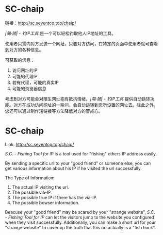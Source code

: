 # SC-chaip

链接：http://sc.seventop.top/chaip/

*|简·陋| - 钓IP工具* 是一个可以轻松钓取他人IP地址的工具。

使用者只需向对方发送一个网址，只要对方访问，在特定的页面中使用者就可查看到对方的各种信息。

可获取的信息：
1. 访问网址的IP
2. 可能的代理IP
3. 若有代理，可能的真实IP
4. 可能的浏览器信息

考虑到对方可能会对陌生网址抱有抵抗情绪，*|简·陋| - 钓IP工具* 提供自动跳转功能。对方在成功访问网址的一瞬间，会自动跳转到您所设置的网址去。除此之外，您还可以通过制作短链接等方法降低对方的警戒心。

# SC-chaip

Link: http://sc.seventop.top/chaip/

*S.C. - Fishing Tool for IP* is a tool used for "fishing" others IP address easily.

By sending a specific url to your "good friend" or someone else, you can get various information about his IP if he visited the url successfully.

The Type of Information:
1. The actual IP visiting the url.
2. The possible via-IP.
3. The possible true IP if there has the via-IP.
4. The possible bowser information.

Beacuse your "good friend" may be scared by your "strange website", *S.C. - Fishing Tool for IP* can let the visitors jump to the website you configured when they visit successfully. Additionally, you can make a short url for your "strange website" to cover up the truth that this url actually is a "fish hook".
